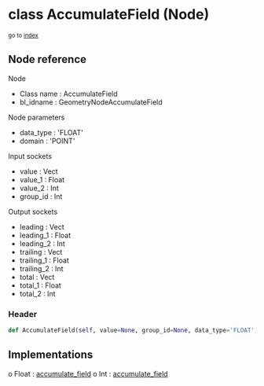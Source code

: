 # class AccumulateField (Node)

<sub>go to [index](/docs/index.md)</sub>

## Node reference

Node
 - Class name : AccumulateField
 - bl_idname : GeometryNodeAccumulateField

Node parameters
 - data_type : 'FLOAT'
 - domain : 'POINT'

Input sockets
 - value : Vect
 - value_1 : Float
 - value_2 : Int
 - group_id : Int

Output sockets
 - leading : Vect
 - leading_1 : Float
 - leading_2 : Int
 - trailing : Vect
 - trailing_1 : Float
 - trailing_2 : Int
 - total : Vect
 - total_1 : Float
 - total_2 : Int

### Header

``` python
def AccumulateField(self, value=None, group_id=None, data_type='FLOAT', domain='POINT', node_label=None, node_color=None):
```

## Implementations

o Float : [accumulate_field](/docs/classes/accumulate_field.md) 
o Int : [accumulate_field](/docs/classes/accumulate_field.md) 

